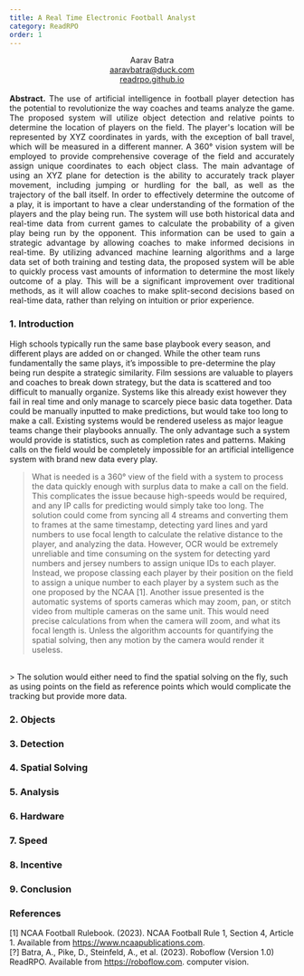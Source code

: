 ```yaml
---
title: A Real Time Electronic Football Analyst
category: ReadRPO
order: 1
---
```


<div align="center">
  Aarav Batra
  <br>
  <a href="aaravbatra@duck.com">aaravbatra@duck.com</a>
  <br>
  <a href="https://readrpo.github.io">readrpo.github.io</a>
  <br>
  
  <br>
</div>
  <div style="text-align: center; text-align: justify;">
  <b>Abstract.</b> The use of artificial intelligence in football player detection has the potential to revolutionize the way coaches and teams analyze the game. The proposed system will utilize object detection and relative points to determine the location of players on the field. The player's location will be represented by XYZ coordinates in yards, with the exception of ball travel, which will be measured in a different manner. A 360° vision system will be employed to provide comprehensive coverage of the field and accurately assign unique coordinates to each object class. The main advantage of using an XYZ plane for detection is the ability to accurately track player movement, including jumping or hurdling for the ball, as well as the trajectory of the ball itself. In order to effectively determine the outcome of a play, it is important to have a clear understanding of the formation of the players and the play being run. The system will use both historical data and real-time data from current games to calculate the probability of a given play being run by the opponent. This information can be used to gain a strategic advantage by allowing coaches to make informed decisions in real-time. By utilizing advanced machine learning algorithms and a large data set of both training and testing data, the proposed system will be able to quickly process vast amounts of information to determine the most likely outcome of a play. This will be a significant improvement over traditional methods, as it will allow coaches to make split-second decisions based on real-time data, rather than relying on intuition or prior experience.
</div>

### 1. Introduction
<p style="text-align: justify;">

High schools typically run the same base playbook every season, and different plays are added on or changed. While the other team runs fundamentally the same plays, it’s impossible to pre-determine the play being run despite a strategic similarity. Film sessions are valuable to players and coaches to break down strategy, but the data is scattered and too difficult to manually organize. Systems like this already exist however they fail in real time and only manage to scarcely piece basic data together. Data could be manually inputted to make predictions, but would take too long to make a call. Existing systems would be rendered useless as major league teams change their playbooks annually. The only advantage such a system would provide is statistics, such as completion rates and patterns. Making calls on the field would be completely impossible for an artificial intelligence system with brand new data every play. 
<br>
> What is needed is a 360° view of the field with a system to process the data quickly enough with surplus data to make a call on the field. This complicates the issue because high-speeds would be required, and any IP calls for predicting would simply take too long. The solution could come from syncing all 4 streams and converting them to frames at the same timestamp, detecting yard lines and yard numbers to use focal length to calculate the relative distance to the player, and analyzing the data. However, OCR would be extremely unreliable and time consuming on the system for detecting yard numbers and jersey numbers to assign unique IDs to each player. Instead, we propose classing each player by their position on the field to assign a unique number to each player by a system such as the one proposed by the NCAA [1]. Another issue presented is the automatic systems of sports cameras which may zoom, pan, or stitch video from multiple cameras on the same unit. This would need precise calculations from when the camera will zoom, and what its focal length is. Unless the algorithm accounts for quantifying the spatial solving, then any motion by the camera would render it useless. 
<br>
> The solution would either need to find the spatial solving on the fly, such as using points on the field as reference points which would complicate the tracking but provide more data.
</p>

### 2. Objects

### 3. Detection

### 4. Spatial Solving

### 5. Analysis

### 6. Hardware

### 7. Speed

### 8. Incentive

### 9. Conclusion

### References
[1] NCAA Football Rulebook. (2023). NCAA Football  Rule 1, Section 4, Article 1. Available from https://www.ncaapublications.com. <br>
[?] Batra, A., Pike, D., Steinfeld, A., et al. (2023). Roboflow (Version 1.0) ReadRPO. Available from https://roboflow.com. computer vision.
